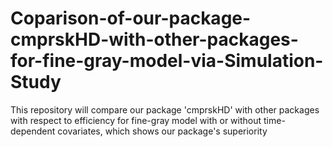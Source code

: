 # Coparison-of-our-package-cmprskHD-with-other-packages-for-fine-gray-model-via-Simulation-Study
This repository will compare our package 'cmprskHD' with other packages with respect to efficiency for fine-gray model with or without time-dependent covariates, which shows our package's superiority
